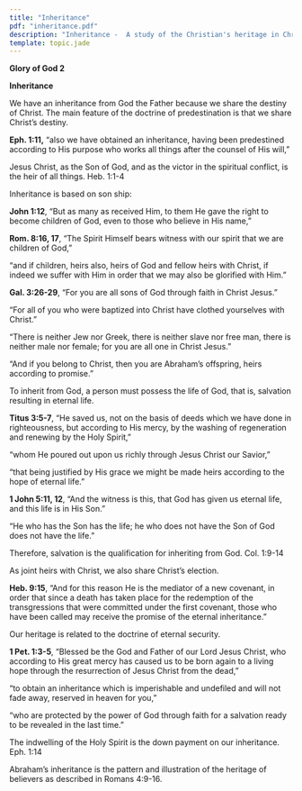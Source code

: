 ```yaml
---
title: "Inheritance"
pdf: "inheritance.pdf"
description: "Inheritance -  A study of the Christian's heritage in Christ."
template: topic.jade
---
```



**Glory of God 2**

**Inheritance**

We have an inheritance from God the Father because we share the destiny
of Christ. The main feature of the doctrine of predestination is that we
share Christ’s destiny.

**Eph. 1:11,** “also we have obtained an inheritance, having been
predestined according to His purpose who works all things after the
counsel of His will,”

Jesus Christ, as the Son of God, and as the victor in the spiritual
conflict, is the heir of all things. Heb. 1:1-4

Inheritance is based on son ship:

**John 1:12**, “But as many as received Him, to them He gave the right
to become children of God, even to those who believe in His name,”

**Rom. 8:16, 17**, “The Spirit Himself bears witness with our spirit
that we are children of God,”

“and if children, heirs also, heirs of God and fellow heirs with Christ,
if indeed we suffer with Him in order that we may also be glorified with
Him.”

**Gal. 3:26-29**, “For you are all sons of God through faith in Christ
Jesus.”

“For all of you who were baptized into Christ have clothed yourselves
with Christ.”

“There is neither Jew nor Greek, there is neither slave nor free man,
there is neither male nor female; for you are all one in Christ Jesus.”

“And if you belong to Christ, then you are Abraham’s offspring, heirs
according to promise.”

To inherit from God, a person must possess the life of God, that is,
salvation resulting in eternal life.

**Titus 3:5-7**, “He saved us, not on the basis of deeds which we have
done in righteousness, but according to His mercy, by the washing of
regeneration and renewing by the Holy Spirit,”

“whom He poured out upon us richly through Jesus Christ our Savior,”

“that being justified by His grace we might be made heirs according to
the hope of eternal life.”

**1 John 5:11, 12**, “And the witness is this, that God has given us
eternal life, and this life is in His Son.”

“He who has the Son has the life; he who does not have the Son of God
does not have the life.”

Therefore, salvation is the qualification for inheriting from God. Col.
1:9-14

As joint heirs with Christ, we also share Christ’s election.

**Heb. 9:15**, “And for this reason He is the mediator of a new
covenant, in order that since a death has taken place for the redemption
of the transgressions that were committed under the first covenant,
those who have been called may receive the promise of the eternal
inheritance.”

Our heritage is related to the doctrine of eternal security.

**1 Pet. 1:3-5**, “Blessed be the God and Father of our Lord Jesus
Christ, who according to His great mercy has caused us to be born again
to a living hope through the resurrection of Jesus Christ from the
dead,”

“to obtain an inheritance which is imperishable and undefiled and will
not fade away, reserved in heaven for you,”

“who are protected by the power of God through faith for a salvation
ready to be revealed in the last time.”

The indwelling of the Holy Spirit is the down payment on our
inheritance. Eph. 1:14

Abraham’s inheritance is the pattern and illustration of the heritage of
believers as described in Romans 4:9-16.

